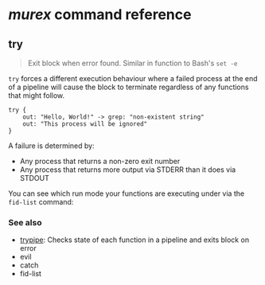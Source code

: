 # _murex_ command reference

## try

> Exit block when error found. Similar in function to Bash's `set -e`

`try` forces a different execution behaviour where a failed process at the end
of a pipeline will cause the block to terminate regardless of any functions that
might follow.

    try {
        out: "Hello, World!" -> grep: "non-existent string"
        out: "This process will be ignored"
    }

A failure is determined by:

* Any process that returns a non-zero exit number
* Any process that returns more output via STDERR than it does via STDOUT

You can see which run mode your functions are executing under via the `fid-list`
command:

### See also

* [trypipe](trypipe.md): Checks state of each function in a pipeline and exits block on error
* evil
* catch
* fid-list
